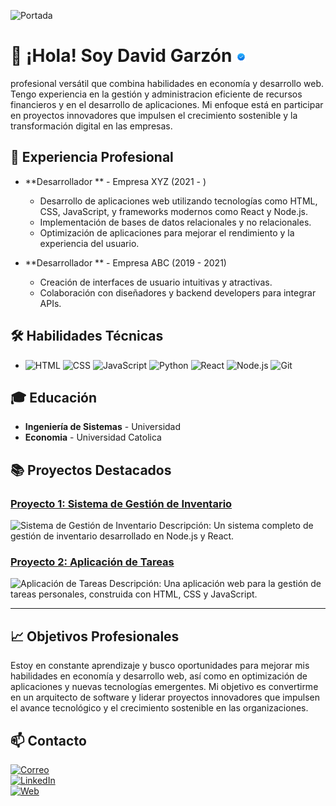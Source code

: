 ![Portada](https://media.licdn.com/dms/image/v2/D4E16AQG9CPgAxU14JA/profile-displaybackgroundimage-shrink_350_1400/profile-displaybackgroundimage-shrink_350_1400/0/1665716193287?e=1730937600&v=beta&t=zPreYjT1FhYvxe17Vk00aFk6hbq1lWBNZ8Uw9Zna5M8)

# 👋 ¡Hola! Soy David Garzón ![verificado](https://github.com/David-Garzon-07/David-Garzon-07/blob/main/verificado.png?)

profesional versátil que combina habilidades en economía y desarrollo web. Tengo experiencia en la gestión y administracion eficiente de recursos financieros y en el desarrollo de aplicaciones. Mi enfoque está en participar en proyectos innovadores que impulsen el crecimiento sostenible y la transformación digital en las empresas.

## 💼 Experiencia Profesional

- **Desarrollador ** - Empresa XYZ (2021 - )
  - Desarrollo de aplicaciones web utilizando tecnologías como HTML, CSS, JavaScript, y frameworks modernos como React y Node.js.
  - Implementación de bases de datos relacionales y no relacionales.
  - Optimización de aplicaciones para mejorar el rendimiento y la experiencia del usuario.

- **Desarrollador ** - Empresa ABC (2019 - 2021)
  - Creación de interfaces de usuario intuitivas y atractivas.
  - Colaboración con diseñadores y backend developers para integrar APIs.

## 🛠️ Habilidades Técnicas
- ![HTML](https://img.shields.io/badge/HTML-5-E34F26?logo=html5) ![CSS](https://img.shields.io/badge/CSS-3-1572B6?logo=css3) ![JavaScript](https://img.shields.io/badge/JavaScript-F7DF1E?logo=javascript&logoColor=black&style=flat) ![Python](https://img.shields.io/badge/Python-3776AB?logo=python&logoColor=white&style=flat) ![React](https://img.shields.io/badge/React-20232A?logo=react&logoColor=61DAFB&style=flat) ![Node.js](https://img.shields.io/badge/Node.js-339933?logo=node.js&logoColor=white&style=flat) ![Git](https://img.shields.io/badge/Git-F05032?logo=git&logoColor=white&style=flat)

## 🎓 Educación

- **Ingeniería de Sistemas** - Universidad
- **Economia** - Universidad Catolica 

## 📚 Proyectos Destacados

### [Proyecto 1: Sistema de Gestión de Inventario](https://github.com/tu-usuario/proyecto1)
![Sistema de Gestión de Inventario](https://your-image-url.com/project1.png)
Descripción: Un sistema completo de gestión de inventario desarrollado en Node.js y React.

### [Proyecto 2: Aplicación de Tareas](https://github.com/tu-usuario/proyecto2)
![Aplicación de Tareas](https://your-image-url.com/project2.gif)
Descripción: Una aplicación web para la gestión de tareas personales, construida con HTML, CSS y JavaScript.

---

## 📈 Objetivos Profesionales
Estoy en constante aprendizaje y busco oportunidades para mejorar mis habilidades en economía y desarrollo web, así como en optimización de aplicaciones y nuevas tecnologías emergentes. Mi objetivo es convertirme en un arquitecto de software y liderar proyectos innovadores que impulsen el avance tecnológico y el crecimiento sostenible en las organizaciones.
</br>
## 📫 Contacto

[![Correo](https://img.shields.io/badge/Gmail-David%20Garzon-D14836?style=for-the-badge&logo=gmail)]()
</br>
[![LinkedIn](https://img.shields.io/badge/linkedin-David%20Garzon-0A66C2?style=for-the-badge&logo=linkedin&logoColor=FFFFFF
)](https://www.linkedin.com/in/davidgarzong "target='_blank'")
</br>
[![Web](https://img.shields.io/badge/WEB-WEB-%23002B5B?style=for-the-badge&logo=circuitverse&logoColor=white&logoSize=auto&label=Digital%20Global%20Wealth)](https://digitalglobalwealth.netlify.app/ "target='_blank'")
</br>
